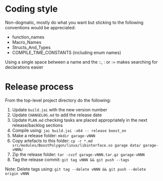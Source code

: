# Coding style

Non-dogmatic, mostly do what you want but sticking to the following conventions would be appreciated:

- function_names
- Macro_Names
- Structs_And_Types
- COMPILE_TIME_CONSTANTS (including enum names)

Using a single space between a name and the ::, : or := makes searching for declarations easier

# Release process

From the top-level project directory do the following:

1. Update `build.jai` with the new version number
2. Update `CHANGELOG.md` to add the release date
3. Update `PLAN.md` checking tasks are placed appropriately in the next release/backlog sections
4. Compile using: `jai build.jai -x64 -- release boost_on`
5. Make a release folder: `mkdir garage-vNNN`
6. Copy artefacts to this folder: `cp -r *.md src/modules/BoostPolygon/linux/libinterface.so garage data/ garage-vNNN/`
7. Zip the release folder: `tar -cvzf garage-vNNN.tar.gz garage-vNNN`
8. Tag the release commit: `git tag vNNN && git push --tags`

Note: Delete tags using: `git tag --delete vNNN && git push --delete origin vNNN`